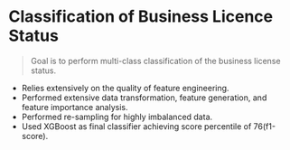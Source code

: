 # Classification of Business Licence Status
> Goal is to perform multi-class classification of the business license
status.
* Relies extensively on the quality of feature engineering.
* Performed extensive data transformation, feature generation, and feature importance analysis.
* Performed re-sampling for highly imbalanced data.
* Used XGBoost as final classifier achieving score percentile of 76(f1-score).
